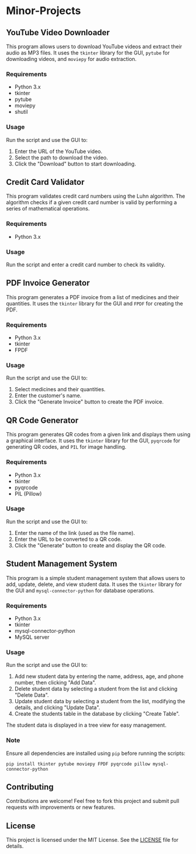 # Minor-Projects
<body>
  <h2>YouTube Video Downloader</h2>
  <p>This program allows users to download YouTube videos and extract their audio as MP3 files. It uses the <code>tkinter</code> library for the GUI, <code>pytube</code> for downloading videos, and <code>moviepy</code> for audio extraction.</p>
  <h3>Requirements</h3>
  <ul>
    <li>Python 3.x</li>
    <li>tkinter</li>
    <li>pytube</li>
    <li>moviepy</li>
    <li>shutil</li>
  </ul>
  <h3>Usage</h3>
  <p>Run the script and use the GUI to:</p>
  <ol>
    <li>Enter the URL of the YouTube video.</li>
    <li>Select the path to download the video.</li>
    <li>Click the "Download" button to start downloading.</li>
  </ol>

  <h2>Credit Card Validator</h2>
  <p>This program validates credit card numbers using the Luhn algorithm. The algorithm checks if a given credit card number is valid by performing a series of mathematical operations.</p>
  <h3>Requirements</h3>
  <ul>
    <li>Python 3.x</li>
  </ul>
  <h3>Usage</h3>
  <p>Run the script and enter a credit card number to check its validity.</p>

  <h2>PDF Invoice Generator</h2>
  <p>This program generates a PDF invoice from a list of medicines and their quantities. It uses the <code>tkinter</code> library for the GUI and <code>FPDF</code> for creating the PDF.</p>
  <h3>Requirements</h3>
  <ul>
    <li>Python 3.x</li>
    <li>tkinter</li>
    <li>FPDF</li>
  </ul>
  <h3>Usage</h3>
  <p>Run the script and use the GUI to:</p>
  <ol>
    <li>Select medicines and their quantities.</li>
    <li>Enter the customer's name.</li>
    <li>Click the "Generate Invoice" button to create the PDF invoice.</li>
  </ol>

  <h2>QR Code Generator</h2>
  <p>This program generates QR codes from a given link and displays them using a graphical interface. It uses the <code>tkinter</code> library for the GUI, <code>pyqrcode</code> for generating QR codes, and <code>PIL</code> for image handling.</p>
  <h3>Requirements</h3>
  <ul>
    <li>Python 3.x</li>
    <li>tkinter</li>
    <li>pyqrcode</li>
    <li>PIL (Pillow)</li>
  </ul>
  <h3>Usage</h3>
  <p>Run the script and use the GUI to:</p>
  <ol>
    <li>Enter the name of the link (used as the file name).</li>
    <li>Enter the URL to be converted to a QR code.</li>
    <li>Click the "Generate" button to create and display the QR code.</li>
  </ol>

  <h2>Student Management System</h2>
  <p>This program is a simple student management system that allows users to add, update, delete, and view student data. It uses the <code>tkinter</code> library for the GUI and <code>mysql-connector-python</code> for database operations.</p>
  <h3>Requirements</h3>
  <ul>
    <li>Python 3.x</li>
    <li>tkinter</li>
    <li>mysql-connector-python</li>
    <li>MySQL server</li>
  </ul>
  <h3>Usage</h3>
  <p>Run the script and use the GUI to:</p>
  <ol>
    <li>Add new student data by entering the name, address, age, and phone number, then clicking "Add Data".</li>
    <li>Delete student data by selecting a student from the list and clicking "Delete Data".</li>
    <li>Update student data by selecting a student from the list, modifying the details, and clicking "Update Data".</li>
    <li>Create the students table in the database by clicking "Create Table".</li>
  </ol>
  <p>The student data is displayed in a tree view for easy management.</p>

  <h3>Note</h3>
  <p>Ensure all dependencies are installed using <code>pip</code> before running the scripts:</p>
  <pre><code>pip install tkinter pytube moviepy FPDF pyqrcode pillow mysql-connector-python</code></pre>
<h2>Contributing</h2>
    <p>Contributions are welcome! Feel free to fork this project and submit pull requests with improvements or new features.</p>
    
   <h2>License</h2>
    <p>This project is licensed under the MIT License. See the <a href="https://opensource.org/licenses/MIT">LICENSE</a> file for details.</p>
    
</body>
</html>
